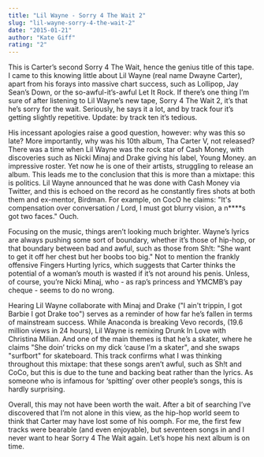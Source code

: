```yaml
---
title: "Lil Wayne - Sorry 4 The Wait 2"
slug: "lil-wayne-sorry-4-the-wait-2"
date: "2015-01-21"
author: "Kate Giff"
rating: "2"
---
```


This is Carter’s second Sorry 4 The Wait, hence the genius title of this tape. I came to this knowing little about Lil Wayne (real name Dwayne Carter), apart from his forays into massive chart success, such as Lollipop, Jay Sean’s Down, or the so-awful-it’s-awful Let It Rock. If there’s one thing I’m sure of after listening to Lil Wayne’s new tape, Sorry 4 The Wait 2, it’s that he’s sorry for the wait. Seriously, he says it a lot, and by track four it’s getting slightly repetitive. Update: by track ten it’s tedious.

His incessant apologies raise a good question, however: why was this so late? More importantly, why was his 10th album, Tha Carter V, not released? There was a time when Lil Wayne was the rock star of Cash Money, with discoveries such as Nicki Minaj and Drake giving his label, Young Money. an impressive roster. Yet now he is one of their artists, struggling to release an album. This leads me to the conclusion that this is more than a mixtape: this is politics. Lil Wayne announced that he was done with Cash Money via Twitter, and this is echoed on the record as he constantly fires shots at both them and ex-mentor, Birdman. For example, on CocO he claims: "It's compensation over conversation / Lord, I must got blurry vision, a n\*\*\*\*s got two faces." Ouch.

Focusing on the music, things aren’t looking much brighter. Wayne’s lyrics are always pushing some sort of boundary, whether it’s those of hip-hop, or that boundary between bad and awful, such as those from Sh!t: "She want to get it off her chest but her boobs too big." Not to mention the frankly offensive Fingers Hurting lyrics, which suggests that Carter thinks the potential of a woman’s mouth is wasted if it’s not around his penis. Unless, of course, you’re Nicki Minaj, who - as rap’s princess and YMCMB’s pay cheque - seems to do no wrong.

Hearing Lil Wayne collaborate with Minaj and Drake ("I ain't trippin, I got Barbie I got Drake too") serves as a reminder of how far he’s fallen in terms of mainstream success. While Anaconda is breaking Vevo records, (19.6 million views in 24 hours), Lil Wayne is remixing Drunk In Love with Christina Milian. And one of the main themes is that he’s a skater, where he claims "She doin’ tricks on my dick ‘cause I’m a skater", and she swaps "surfbort" for skateboard. This track confirms what I was thinking throughout this mixtape: that these songs aren’t awful, such as Sh!t and CoCo, but this is due to the tune and backing beat rather than the lyrics. As someone who is infamous for ‘spitting’ over other people’s songs, this is hardly surprising.

Overall, this may not have been worth the wait. After a bit of searching I’ve discovered that I’m not alone in this view, as the hip-hop world seem to think that Carter may have lost some of his oomph. For me, the first few tracks were bearable (and even enjoyable), but seventeen songs in and I never want to hear Sorry 4 The Wait again. Let’s hope his next album is on time.
